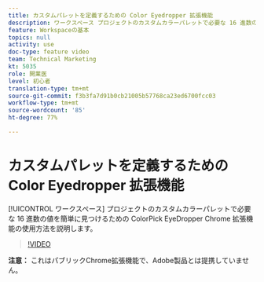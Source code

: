```yaml
---
title: カスタムパレットを定義するための Color Eyedropper 拡張機能
description: ワークスペース プロジェクトのカスタムカラーパレットで必要な 16 進数の値を簡単に見つけるための ColorPick EyeDropper Chrome 拡張機能の使用方法を説明します。
feature: Workspaceの基本
topics: null
activity: use
doc-type: feature video
team: Technical Marketing
kt: 5035
role: 開業医
level: 初心者
translation-type: tm+mt
source-git-commit: f3b3fa7d91b0cb21005b57768ca23ed6700fcc03
workflow-type: tm+mt
source-wordcount: '85'
ht-degree: 77%

---
```



# カスタムパレットを定義するための Color Eyedropper 拡張機能

[!UICONTROL ワークスペース] プロジェクトのカスタムカラーパレットで必要な 16 進数の値を簡単に見つけるための ColorPick EyeDropper Chrome 拡張機能の使用方法を説明します。

>[!VIDEO](https://video.tv.adobe.com/v/33775/?quality=12)

**注意：** これはパブリックChrome拡張機能で、Adobe製品とは提携していません。
